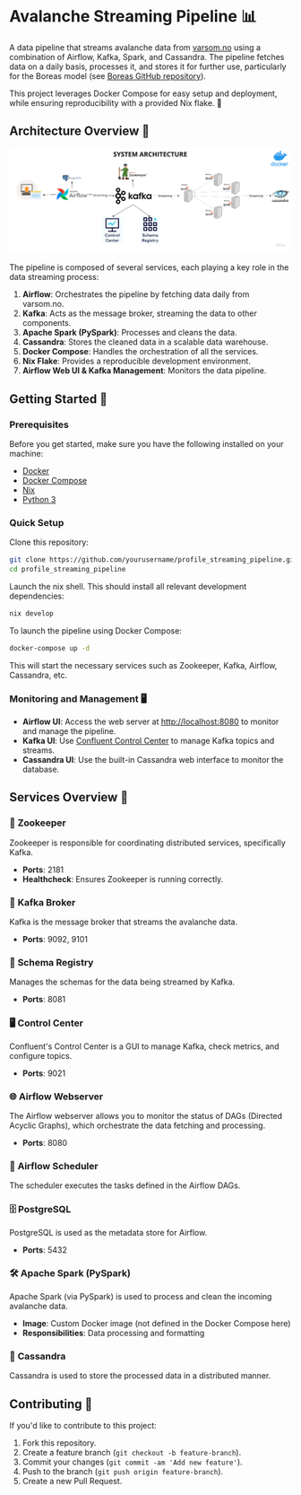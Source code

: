 # Avalanche Streaming Pipeline 📊

A data pipeline that streams avalanche data from [varsom.no](https://www.varsom.no/) using a combination of Airflow, Kafka, Spark, and Cassandra. The pipeline fetches data on a daily basis, processes it, and stores it for further use, particularly for the Boreas model (see [Boreas GitHub repository](https://github.com/VegSja/Boreas)).

This project leverages Docker Compose for easy setup and deployment, while ensuring reproducibility with a provided Nix flake. 🐳

## Architecture Overview 🔄
![Pipeline Architecture](architecture.png)

The pipeline is composed of several services, each playing a key role in the data streaming process:

1. **Airflow**: Orchestrates the pipeline by fetching data daily from varsom.no.
2. **Kafka**: Acts as the message broker, streaming the data to other components.
3. **Apache Spark (PySpark)**: Processes and cleans the data.
4. **Cassandra**: Stores the cleaned data in a scalable data warehouse.
5. **Docker Compose**: Handles the orchestration of all the services.
6. **Nix Flake**: Provides a reproducible development environment.
7. **Airflow Web UI & Kafka Management**: Monitors the data pipeline.



## Getting Started 🚀

### Prerequisites

Before you get started, make sure you have the following installed on your machine:

- [Docker](https://www.docker.com/)
- [Docker Compose](https://docs.docker.com/compose/install/)
- [Nix](https://nixos.org/nix/)
- [Python 3](https://www.python.org/)

### Quick Setup

Clone this repository:

```bash
git clone https://github.com/yourusername/profile_streaming_pipeline.git
cd profile_streaming_pipeline
```
Launch the nix shell. This should install all relevant development dependencies:
```sh
nix develop
```

To launch the pipeline using Docker Compose:

```bash
docker-compose up -d
```

This will start the necessary services such as Zookeeper, Kafka, Airflow, Cassandra, etc.

### Monitoring and Management 🖥️

- **Airflow UI**: Access the web server at [http://localhost:8080](http://localhost:8080) to monitor and manage the pipeline.
- **Kafka UI**: Use [Confluent Control Center](http://localhost:9021) to manage Kafka topics and streams.
- **Cassandra UI**: Use the built-in Cassandra web interface to monitor the database.

## Services Overview 🔧

### 🦄 **Zookeeper**
Zookeeper is responsible for coordinating distributed services, specifically Kafka.

- **Ports**: 2181
- **Healthcheck**: Ensures Zookeeper is running correctly.

### 📡 **Kafka Broker**
Kafka is the message broker that streams the avalanche data.

- **Ports**: 9092, 9101

### 📜 **Schema Registry**
Manages the schemas for the data being streamed by Kafka.

- **Ports**: 8081

### 🖥️ **Control Center**
Confluent's Control Center is a GUI to manage Kafka, check metrics, and configure topics.

- **Ports**: 9021

### 🌐 **Airflow Webserver**
The Airflow webserver allows you to monitor the status of DAGs (Directed Acyclic Graphs), which orchestrate the data fetching and processing.

- **Ports**: 8080

### 📅 **Airflow Scheduler**
The scheduler executes the tasks defined in the Airflow DAGs.

### 🗄️ **PostgreSQL**
PostgreSQL is used as the metadata store for Airflow.

- **Ports**: 5432

### 🛠 **Apache Spark (PySpark)**
Apache Spark (via PySpark) is used to process and clean the incoming avalanche data.

- **Image**: Custom Docker image (not defined in the Docker Compose here)
- **Responsibilities**: Data processing and formatting

### 💾 **Cassandra**
Cassandra is used to store the processed data in a distributed manner.

## Contributing 🤝

If you'd like to contribute to this project:

1. Fork this repository.
2. Create a feature branch (`git checkout -b feature-branch`).
3. Commit your changes (`git commit -am 'Add new feature'`).
4. Push to the branch (`git push origin feature-branch`).
5. Create a new Pull Request.

